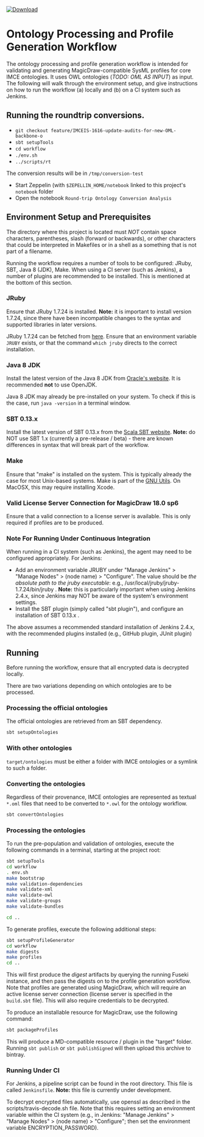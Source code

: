 [ ![Download](https://api.bintray.com/packages/jpl-imce/gov.nasa.jpl.imce/gov.nasa.jpl.imce.ontologies.workflow/images/download.svg) ](https://bintray.com/jpl-imce/gov.nasa.jpl.imce/gov.nasa.jpl.imce.ontologies.workflow/_latestVersion)

# Ontology Processing and Profile Generation Workflow

The ontology processing and profile generation workflow is intended for validating and generating MagicDraw-compatible SysML profiles for core IMCE ontologies. It uses OWL ontologies (*TODO: OML AS INPUT*) as input. The following will walk through the environment setup, and give instructions on how to run the workflow (a) locally and (b) on a CI system such as Jenkins.

## Running the roundtrip conversions.

- `git checkout feature/IMCEIS-1616-update-audits-for-new-OML-backbone-o`
- `sbt setupTools`
- `cd workflow`
- `./env.sh`
- `../scripts/rt`

The conversion results will be in `/tmp/conversion-test`

- Start Zeppelin (with `$ZEPELLIN_HOME/notebook` linked to this project's `notebook` folder
- Open the notebook `Round-trip Ontology Conversion Analysis`

## Environment Setup and Prerequisites

The directory where this project is located must *NOT* contain space characters, parentheses, slash (forward or backwards), or other characters that could
be interpreted in Makefiles or in a shell as a something that is not part of a filename.

Running the workflow requires a number of tools to be configured: JRuby, SBT, Java 8 (JDK), Make. When using a CI server (such as Jenkins), a number of plugins are recommended to be installed. This is mentioned at the bottom of this section.

### JRuby
Ensure that JRuby 1.7.24 is installed. **Note:** it is important to install version 1.7.24, since there have been incompatible changes to the syntax and supported libraries in later versions.

JRuby 1.7.24 can be fetched from [here](http://jruby.org/files/downloads/1.7.24/index.html). Ensure that an environment variable `JRUBY` exists, or that the command `which jruby` directs to the correct installation. 

### Java 8 JDK
Install the latest version of the Java 8 JDK from [Oracle's website](http://www.oracle.com/technetwork/java/javase/downloads/jdk8-downloads-2133151.html). It is recommended **not** to use OpenJDK. 

Java 8 JDK may already be pre-installed on your system. To check if this is the case, run `java -version` in a terminal window.

### SBT 0.13.x
Install the latest version of SBT 0.13.x from the [Scala SBT website](http://www.scala-sbt.org/). **Note:** do NOT use SBT 1.x (currently a pre-release / beta) - there are known differences in syntax that will break part of the workflow.

### Make
Ensure that "make" is installed on the system. This is typically already the case for most Unix-based systems. Make is part of the [GNU Utils](https://www.gnu.org/software/make/). On MacOSX, this may require installing Xcode.

### Valid License Server Connection for MagicDraw 18.0 sp6
Ensure that a valid connection to a license server is available. This is only required if profiles are to be produced.

### Note For Running Under Continuous Integration
When running in a CI system (such as Jenkins), the agent may need to be configured appropriately. For Jenkins:

* Add an environment variable JRUBY under "Manage Jenkins" > "Manage Nodes" > (node name) > "Configure". The value should be *the absolute path to the jruby executable*: e.g., /usr/local/jruby/jruby-1.7.24/bin/jruby . **Note:** this is particularly important when using Jenkins 2.4.x, since Jenkins may NOT be aware of the system's environment settings.
* Install the SBT plugin (simply called "sbt plugin"), and configure an installation of SBT 0.13.x .

The above assumes a recommended standard installation of Jenkins 2.4.x, with the recommended plugins installed (e.g., GitHub plugin, JUnit plugin)

## Running

Before running the workflow, ensure that all encrypted data is decrypted locally. 

There are two variations depending on which ontologies are to be processed.

### Processing the official ontologies

The official ontologies are retrieved from an SBT dependency.

```sh
sbt setupOntologies 
```

### With other ontologies

`target/ontologies` must be either a folder with IMCE ontologies or a symlink to such a folder.

### Converting the ontologies

Regardless of their provenance, IMCE ontologies are represented as textual `*.oml` files 
that need to be converted to `*.owl` for the ontology workflow.

```sh
sbt convertOntologies
```

### Processing the ontologies

To run the pre-population and validation of ontologies, execute the following commands in a terminal, starting at the project root:

```sh
sbt setupTools
cd workflow
. env.sh
make bootstrap
make validation-dependencies
make validate-xml
make validate-owl
make validate-groups
make validate-bundles

cd ..
```

To generate profiles, execute the following additional steps:

```sh
sbt setupProfileGenerator
cd workflow
make digests
make profiles
cd ..
```

This will first produce the *digest* artifacts by querying the running Fuseki instance, and then pass the digests on to the profile generation workflow. Note that profiles are generated using MagicDraw, which will require an active license server connection (license server is specified in the `build.sbt` file). This will also require credentials to be decrypted.

To produce an installable resource for MagicDraw, use the following command:

```sh
sbt packageProfiles
```

This will produce a MD-compatible resource / plugin in the "target" folder. Running `sbt publish` or `sbt publishSigned` will then upload this archive to bintray.

### Running Under CI
For Jenkins, a pipeline script can be found in the root directory. This file is called `Jenkinsfile`. **Note:** this file is currently under development.

To decrypt encrypted files automatically, use openssl as described in the scripts/travis-decode.sh file. Note that this requires setting an environment variable within the CI system (e.g., in Jenkins: "Manage Jenkins" > "Manage Nodes" > (node name) > "Configure"; then set the environment variable ENCRYPTION_PASSWORD).
